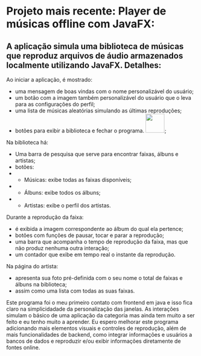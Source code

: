 # Projeto mais recente: Player de músicas offline com JavaFX:
A aplicação simula uma biblioteca de músicas que reproduz arquivos de áudio armazenados localmente utilizando JavaFX.
Detalhes:
---
Ao iniciar a aplicação, é mostrado:
- uma mensagem de boas vindas com o nome personalizável do usuário;
- um botão com a imagem também personalizável do usuário que o leva para as configurações do perfil;
- uma lista de músicas aleatórias simulando as últimas reproduções;
- botões para exibir a biblioteca e fechar o programa.
  <img height="50" src="meus-projetos/src/main/resources/images/artists/Ed Sheeran.jpeg" width="50"/>;

Na biblioteca há:
- Uma barra de pesquisa que serve para encontrar faixas, álbuns e artistas;
- botões:
- - Músicas: exibe todas as faixas disponíveis;
- - Álbuns: exibe todos os álbuns;
- - Artistas: exibe o perfil dos artistas.

Durante a reprodução da faixa:
- é exibida a imagem correspondente ao álbum do qual ela pertence;
- botões com funções de pausar, tocar e parar a reprodução;
- uma barra que acompanha o tempo de reprodução da faixa, mas que não produz nenhuma outra interação;
- um contador que exibe em tempo real o instante da reprodução.

Na página do artista:
- apresenta sua foto pré-definida com o seu nome o total de faixas e álbuns na biblioteca;
- assim como uma lista com todas as suas faixas.

Este programa foi o meu primeiro contato com frontend em java e isso fica claro na simplicidadade da personalização das janelas.
As interações simulam o básico de uma aplicação da categoria mas ainda tem muito a ser feito e eu tenho muito a aprender. Eu espero melhorar este programa adicionando mais elementos visuais e controles de reprodução, além de mais funcionalidades de backend, como integrar informações e usuários a bancos de dados e reproduzir e/ou exibir informações diretamente de fontes online.
